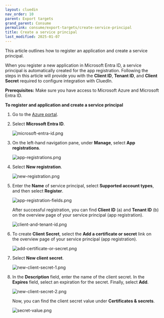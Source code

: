 ```yaml
---
layout: cluedin
nav_order: 10
parent: Export targets
grand_parent: Consume
permalink: consume/export-targets/create-service-principal
title: Create a service principal
last_modified: 2025-01-07
---
```


This article outlines how to register an application and create a service principal.

When you register a new application in Microsoft Entra ID, a service principal is automatically created for the app registration. Following the steps in this article will provide you with the **Client ID**, **Tenant ID**, and **Client Secret** required to configure integration with CluedIn.

**Prerequisites:** Make sure you have access to Microsoft Azure and Microsoft Entra ID.

**To register and application and create a service principal**

1. Go to the [Azure portal](https://portal.azure.com/).

1. Select **Microsoft Entra ID**.

    ![microsoft-entra-id.png](../../assets/images/consume/service-principal/microsoft-entra-id.png)

1. On the left-hand navigation pane, under **Manage**, select **App registrations**.

    ![app-registrations.png](../../assets/images/consume/service-principal/app-registrations.png)

1. Select **New registration**.

    ![new-registration.png](../../assets/images/consume/service-principal/new-registration.png)

1. Enter the **Name** of service principal, select **Supported account types**, and then select **Register**.

    ![app-registration-fields.png](../../assets/images/consume/service-principal/app-registration-fields.png)

    After successful registration, you can find **Client ID** (a) and **Tenant ID** (b) on the overview page of your service principal (app registration).

    ![client-and-tenant-id.png](../../assets/images/consume/service-principal/client-and-tenant-id.png)

1. To create **Client Secret**, select the **Add a certificate or secret** link on the overview page of your service principal (app registration).

     ![add-certificate-or-secret.png](../../assets/images/consume/service-principal/add-certificate-or-secret.png)

1. Select **New client secret**.

    ![new-client-secret-1.png](../../assets/images/consume/service-principal/new-client-secret-1.png)

1. In the **Description** field, enter the name of the client secret. In the **Expires** field, select an expiration for the secret. Finally, select **Add**.

    ![new-client-secret-2.png](../../assets/images/consume/service-principal/new-client-secret-2.png)

    Now, you can find the client secret value under **Certificates & secrets**.

     ![secret-value.png](../../assets/images/consume/service-principal/secret-value.png)
